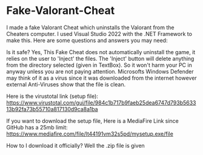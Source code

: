 # Fake-Valorant-Cheat
I made a fake Valorant Cheat which uninstalls the Valorant from the Cheaters computer. 
I used Visual Studio 2022 with the .NET Framework to make this.
Here are some questions and answers you may need:

Is it safe?
Yes, This Fake Cheat does not automatically uninstall the game, it relies on the user to 'Inject' the files.
The 'Inject' button will delete anything from the directory selected (given in TextBox). So it won't harm your PC
in anyway unless you are not paying attention. 
Microsofts Windows Defender may think of it as a virus since it was downloaded from the internet however external
Anti-Viruses show that the file is clean.

Here is the virustotal link (setup file): https://www.virustotal.com/gui/file/984c1b717b9faeb25dea6747d793b563313b92fa73b55710a817130d9ca8a1ba

If you want to download the setup file, Here is a MediaFire Link since GitHub has a 25mb limit: https://www.mediafire.com/file/lt44191vm32s5pd/mysetup.exe/file 


How to I download it officially?
Well the .zip file is given
